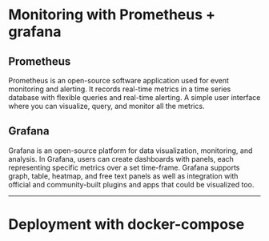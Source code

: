 Monitoring with Prometheus + grafana
===============================
## **Prometheus** ##

Prometheus is an open-source software application used for event
monitoring and alerting. It records real-time metrics in a time
series database with flexible queries and real-time alerting.
A simple user interface where you can visualize, query, and
monitor all the metrics.

## **Grafana** ##

Grafana is an open-source platform for data visualization, 
monitoring, and analysis. In Grafana, users can create dashboards 
with panels, each representing specific metrics over a set time-frame. 
Grafana supports graph, table, heatmap, and free text panels 
as well as integration with official and community-built plugins 
and apps that could be visualized too.

----
# Deployment with docker-compose


